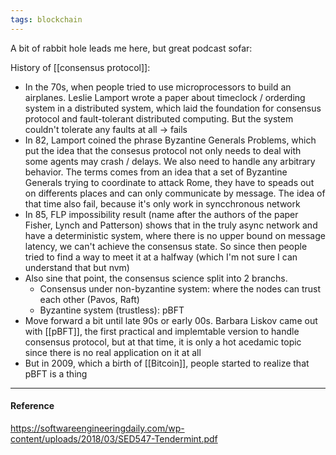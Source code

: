 ```yaml
---
tags: blockchain
---
```


A bit of rabbit hole leads me here, but great podcast sofar:

History of [[consensus protocol]]:

- In the 70s, when people tried to use microprocessors to build an airplanes. Leslie Lamport wrote a paper about timeclock / orderding system in a distributed system, which laid the foundation for consensus protocol and fault-tolerant distributed computing. But the system couldn't tolerate any faults at all -> fails
- In 82, Lamport coined the phrase Byzantine Generals Problems, which put the idea that the consesus protocol not only needs to deal with some agents may crash / delays. We also need to handle any arbitrary behavior. The terms comes from an idea that a set of Byzantine Generals trying to coordinate to attack Rome, they have to speads out on differents places and can only communicate by message. The idea of that time also fail, because it's only work in syncchronous network
- In 85, FLP impossibility result (name after the authors of the paper Fisher, Lynch and Patterson) shows that in the truly async network and have a deterministic system, where there is no upper bound on message latency, we can't achieve the consensus state. So since then people tried to find a way to meet it at a halfway (which I'm not sure I can understand that but nvm)
- Also sine that point, the consensus science split into 2 branchs.
  - Consensus under non-byzantine system: where the nodes can trust each other (Pavos, Raft)
  - Byzantine system (trustless): pBFT
- Move forward a bit until late 90s or early 00s. Barbara Liskov came out with [[pBFT]], the first practical and implemtable version to handle consensus protocol, but at that time, it is only a hot acedamic topic since there is no real application on it at all
- But in 2009, which a birth of [[Bitcoin]], people started to realize that pBFT is a thing

---

#### Reference

https://softwareengineeringdaily.com/wp-content/uploads/2018/03/SED547-Tendermint.pdf

